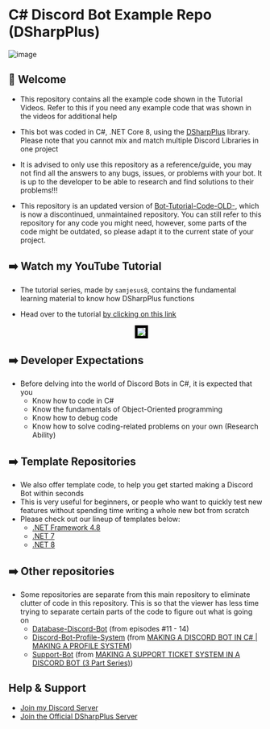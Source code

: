# C# Discord Bot Example Repo (DSharpPlus)

![image](https://imgur.com/orKLJEx.png)

## :wave: Welcome

- This repository contains all the example code shown in the Tutorial Videos. Refer to this if you need any example code that was shown in the videos for additional help
 
- This bot was coded in C#, .NET Core 8, using the [DSharpPlus](https://dsharpplus.github.io/DSharpPlus/) library. Please note that you cannot mix and match multiple Discord Libraries in one project

- It is advised to only use this repository as a reference/guide, you may not find all the answers to any bugs, issues, or problems with your bot. It is up to the developer to be able to research and find solutions to their problems!!!

- This repository is an updated version of [Bot-Tutorial-Code-OLD-](https://github.com/samjesus8/Bot-Tutorial-Code-OLD-), which is now a discontinued, unmaintained repository. You can still refer to this repository for any code you might need, however, some parts of the code might be outdated, so please adapt it to the current state of your project.

## :arrow_right: Watch my YouTube Tutorial

- The tutorial series, made by `samjesus8`, contains the fundamental learning material to know how DSharpPlus functions

- Head over to the tutorial [by clicking on this link](https://www.youtube.com/playlist?list=PLcpUxmcrEm_A819eppTt09S6EGVH99TSV)

    <p align="center">
        <img src="https://imgur.com/OmdLEsh.png" style="border:5px solid black" />
    </p>

## :arrow_right: Developer Expectations

- Before delving into the world of Discord Bots in C#, it is expected that you
    - Know how to code in C#
    - Know the fundamentals of Object-Oriented programming
    - Know how to debug code
    - Know how to solve coding-related problems on your own (Research Ability)

## :arrow_right: Template Repositories

- We also offer template code, to help you get started making a Discord Bot within seconds
- This is very useful for beginners, or people who want to quickly test new features without spending time writing a whole new bot from scratch
- Please check out our lineup of templates below:
    - [.NET Framework 4.8](https://github.com/samjesus8/CSharp-Discord-Bot-Template)
    - [.NET 7](https://github.com/samjesus8/CSharp-Discord-Bot-Template-NET7)
    - [.NET 8](https://github.com/samjesus8/CSharp-Discord-Bot-Template-NET8)

## :arrow_right: Other repositories

- Some repositories are separate from this main repository to eliminate clutter of code in this repository. This is so that the viewer has less time trying to separate certain parts of the code to figure out what is going on
    - [Database-Discord-Bot](https://github.com/samjesus8/Database-Discord-Bot) (from episodes #11 - 14)
    - [Discord-Bot-Profile-System](https://github.com/samjesus8/Discord-Bot-Profile-System) (from [MAKING A DISCORD BOT IN C# | MAKING A PROFILE SYSTEM](https://youtu.be/KitKK_yZyCU?si=XMY5Si78I1EbsnWE))
    - [Support-Bot](https://github.com/samjesus8/Support-Bot) (from [MAKING A SUPPORT TICKET SYSTEM IN A DISCORD BOT (3 Part Series)](https://youtu.be/kmHSoMowGM4?si=T9jq0-2kmiA77Em5))

## Help & Support

- [Join my Discord Server](https://discord.com/invite/GrcaGNSfCR)
- [Join the Official DSharpPlus Server](https://discord.com/invite/dsharpplus)
